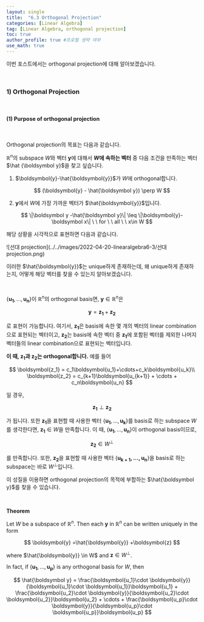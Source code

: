 ```yaml
---
layout: single
title:  "6.3 Orthogonal Projection"
categories: [Linear Algebra]
tag: [Linear Algebra, orthogonal projection]
toc: true
author_profile: true #프로필 생략 여부
use_math: true
---
```




이번 포스트에서는 orthogonal projection에 대해 알아보겠습니다.



<br/>



### 1) Orthogonal Projection



<br/>

#### (1) Purpose of orthogonal projection

<br/>





Orthogonal projection의 목표는 다음과 같습니다. 



$\mathbb R^n$의 subspace $W$와 벡터 $\boldsymbol y$에 대해서 **$W$에 속하는 벡터** 중 다음 조건을 만족하는 벡터 $\hat {\boldsymbol y}$을 찾고 싶습니다. 

1. $\boldsymbol{y}-\hat{\boldsymbol{y}}$가 $W$에 orthogonal합니다. 


$$
(\boldsymbol{y} - \hat{\boldsymbol y}) \perp W
$$


2. $\boldsymbol y$에서 $W$에 가장 가까운 벡터가 $\hat{\boldsymbol{y}}$입니다.


$$
\|\boldsymbol y -\hat{\boldsymbol y}\| \leq \|\boldsymbol{y}-\boldsymbol x\| \ \ for \ \ all \ \ x\in W
$$


해당 상황을 시각적으로 표현하면 다음과 같습니다. 



![선대 projection](../../images/2022-04-20-linearalgebra6-3/선대 projection.png)





이러한 $\hat{\boldsymbol{y}}$는 unique하게 존재하는데, 왜 unique하게 존재하는지, 어떻게 해당 벡터를 찾을 수 있는지 알아보겠습니다. 



<br/>



$\{\boldsymbol{u_1}, ..., \boldsymbol{u_n}\}$이 $\mathbb R^n$의 orthogonal basis면, $\boldsymbol y \in \mathbb R^n$은 


$$
\boldsymbol{y} = \boldsymbol{z_1} + \boldsymbol{z_2}
$$


로 표현이 가능합니다. 여기서, $\boldsymbol{z_1}$은 basis에 속한 몇 개의 벡터의 linear combination으로 표현되는 벡터이고, $\boldsymbol{z_2}$는 basis에 속한 벡터 중 $\boldsymbol{z_1}$에 포함된 벡터를 제외한 나머지 벡터들의 linear combination으로 표현되는 벡터입니다.

**이 때, $\boldsymbol{z_1}$과 $\boldsymbol{z_2}$는 orthogonal합니다.** 예를 들어


$$
\boldsymbol{z_1} = c_1\boldsymbol{u_1}+\cdots+c_k\boldsymbol{u_k}\\
\boldsymbol{z_2} = c_{k+1}\boldsymbol{u_{k+1}} + \cdots + c_n\boldsymbol{u_n}
$$


일 경우, 


$$
\boldsymbol{z_1} \perp \boldsymbol{z_2}
$$


 가 됩니다. 또한 $\boldsymbol{z_1}$을 표현할 때 사용한 벡터 $\{\boldsymbol{u_1}, ..., \boldsymbol{u_k}\}$를 basis로 하는 subspace $W$를 생각한다면, $\boldsymbol{z_1}\in W$을 만족합니다. 이 때, $\{\boldsymbol{u_1}, ..., \boldsymbol{u_n}\}$이 orthogonal basis이므로,


$$
\boldsymbol{z_2} \in W^\perp
$$
 

를 만족합니다. 또한, $\boldsymbol{z_2}$을 표현할 때 사용한 벡터 $\{\boldsymbol{u_{k+1}, ..., \boldsymbol{u_{n}}}\}$을 basis로 하는 subspace는 바로 $W^\perp$입니다.



이 성질을 이용하면 orthogonal projection의 목적에 부합하는 $\hat{\boldsymbol y}$를 찾을 수 있습니다.



<br/>

**Theorem**



Let $W$ be a subspace of $\mathbb R^n$. Then each $\boldsymbol{y}$ in $\mathbb R^n$ can be written uniquely in the form


$$
\boldsymbol{y} =\hat{\boldsymbol{y}} +\boldsymbol{z}
$$


where $\hat{\boldsymbol{y}} \in W$ and $\boldsymbol z \in W^\perp$. 

In fact, if $\{\boldsymbol{u_1}, ..., \boldsymbol{u_p}\}$ is any orthogonal basis for $W$, then 


$$
\hat{\boldsymbol y} = \frac{\boldsymbol{u_1}\cdot \boldsymbol{y}}{\boldsymbol{u_1}\cdot \boldsymbol{u_1}}\boldsymbol{u_1} +
\frac{\boldsymbol{u_2}\cdot \boldsymbol{y}}{\boldsymbol{u_2}\cdot \boldsymbol{u_2}}\boldsymbol{u_2} + \cdots +
\frac{\boldsymbol{u_p}\cdot \boldsymbol{y}}{\boldsymbol{u_p}\cdot \boldsymbol{u_p}}\boldsymbol{u_p}
$$




